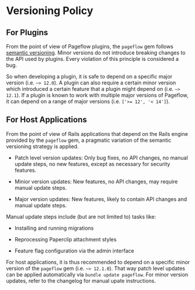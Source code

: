 # Versioning Policy

## For Plugins

From the point of view of Pageflow plugins, the `pageflow` gem follows
[semantic versioning](http://semver.org). Minor versions do not
introduce breaking changes to the API used by plugins. Every violation
of this principle is considered a bug.

So when developing a plugin, it is safe to depend on a specific major
version (i.e. `~> 12.0`). A plugin can also require a certain minor
version which introduced a certain feature that a plugin might depend
on (i.e. `~> 12.1`). If a plugin is known to work with multiple major
versions of Pageflow, it can depend on a range of major versions
(i.e. `['>= 12', '< 14']`).

## For Host Applications

From the point of view of Rails applications that depend on the Rails
engine provided by the `pageflow` gem, a pragmatic variation of the
semantic versioning strategy is applied.

- Patch level version updates: Only bug fixes, no API changes, no
  manual update steps, no new features, except as necessary for
  security features.

- Minior version updates: New features, no API changes, may require
  manual update steps.

- Major version updates: New features, likely to contain API changes
  and manual update steps.

Manual update steps include (but are not limited to) tasks like:

- Installing and running migrations

- Reprocessing Paperclip attachment styles

- Feature flag configuration via the admin interface

For host applications, it is thus recommended to depend on a specific
minor version of the `pageflow` gem (i.e. `~> 12.1.0`). That way patch
level updates can be applied automatically via `bundle update
pageflow`. For minor version updates, refer to the changelog for
manual upate instructions.
